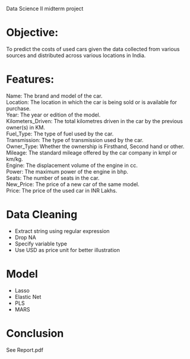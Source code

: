 Data Science II midterm project

# Objective:
To predict the costs of used cars given the data collected from various sources and distributed across various locations in India.

# Features:
Name: The brand and model of the car.  
Location: The location in which the car is being sold or is available for purchase.  
Year: The year or edition of the model.  
Kilometers_Driven: The total kilometres driven in the car by the previous owner(s) in KM.  
Fuel_Type: The type of fuel used by the car.  
Transmission: The type of transmission used by the car.  
Owner_Type: Whether the ownership is Firsthand, Second hand or other.  
Mileage: The standard mileage offered by the car company in kmpl or km/kg.  
Engine: The displacement volume of the engine in cc.  
Power: The maximum power of the engine in bhp.  
Seats: The number of seats in the car.  
New_Price: The price of a new car of the same model.  
Price: The price of the used car in INR Lakhs.  

# Data Cleaning
* Extract string using regular expression  
* Drop NA  
* Specify variable type
* Use USD as price unit for better illustration

# Model
* Lasso
* Elastic Net
* PLS
* MARS

# Conclusion

See Report.pdf
